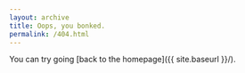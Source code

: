 ```yaml
---
layout: archive
title: Oops, you bonked.
permalink: /404.html
---
```


You can try going [back to the homepage]({{ site.baseurl }}/).
